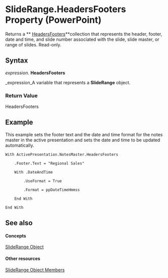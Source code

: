 
# SlideRange.HeadersFooters Property (PowerPoint)

Returns a  ** [HeadersFooters](5fb10c90-0611-e797-836b-3f18b273af04.md)**collection that represents the header, footer, date and time, and slide number associated with the slide, slide master, or range of slides. Read-only.


## Syntax

 _expression_. **HeadersFooters**

 _expression_A variable that represents a  **SlideRange** object.


### Return Value

HeadersFooters


## Example

This example sets the footer text and the date and time format for the notes master in the active presentation and sets the date and time to be updated automatically.


```
With ActivePresentation.NotesMaster.HeadersFooters

    .Footer.Text = "Regional Sales"

    With .DateAndTime

        .UseFormat = True

        .Format = ppDateTimeHmmss

    End With

End With
```


## See also


#### Concepts


 [SlideRange Object](440ab59d-744a-209f-bf28-d0acd3a21e1a.md)
#### Other resources


 [SlideRange Object Members](f819c56d-96d5-836d-0d1f-49e505696f34.md)
